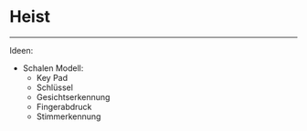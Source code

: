 # Heist
---

Ideen:
  - Schalen Modell:
      - Key Pad
      - Schlüssel
      - Gesichtserkennung
      - Fingerabdruck
      - Stimmerkennung

